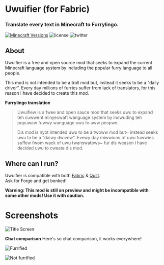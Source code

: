 
# Uwuifier (for Fabric)
### Translate every text in Minecraft to Furrylingo.
[![Minecraft Versions](https://img.shields.io/badge/Minecraft-1.20-9450cc)](https://fabricmc.net/)
![license](https://img.shields.io/github/license/DownloadableFox/Uwuifier)
![twitter](https://img.shields.io/twitter/follow/LoadableFox?style=social)

## About
Uwuifier is a free and open source mod that seeks to expand the current Minecraft language system by including the popular furry language to all people.

This mod is not intended to be a troll mod but, instead it seeks to be a "daily driver".
Every day millions of furries suffer from lack of translators, for this reason I have decided to create this mod.

**Furrylingo translation**
> Uwuifiew is a fwee and open sauce mod that seeks uwu to expand teh cuwwent minyecwaft wanguage system by incwuding teh popuwaw fuwwy wanguage uwu to aww peopwe.
> 
> Dis mod is nyot intended uwu to be a twoww mod but~ instead seeks uwu to be a "daiwy dwivew". Evewy day miwwions of uwu fuwwies suffew fwom wack of uwu twanswatows~
> fur dis weason i have decided uwu to cweate dis mod.

## Where can I run?
Uwuifier is compatible with both [Fabric](https://fabricmc.net/) & [Quilt](https://quiltmc.org/en/).\
Ask for Forge and get bonked!

**Warning: This mod is still on preview and might be incompatible with some other mods! Use it with caution.**


# Screenshots
![Title Screen](https://user-images.githubusercontent.com/58178791/175441228-dd29bd66-5f35-48a4-be0e-ca4c605005f7.png)

**Chat comparison**
Here's so chat comparison, it works everywhere!

![Furrified](https://user-images.githubusercontent.com/58178791/175444877-06de97e7-1035-49dd-857b-3b12e5f3c59a.png)


![Not furrified](https://user-images.githubusercontent.com/58178791/175445386-1558f806-09fa-44aa-800d-a5bfd126d450.png)
